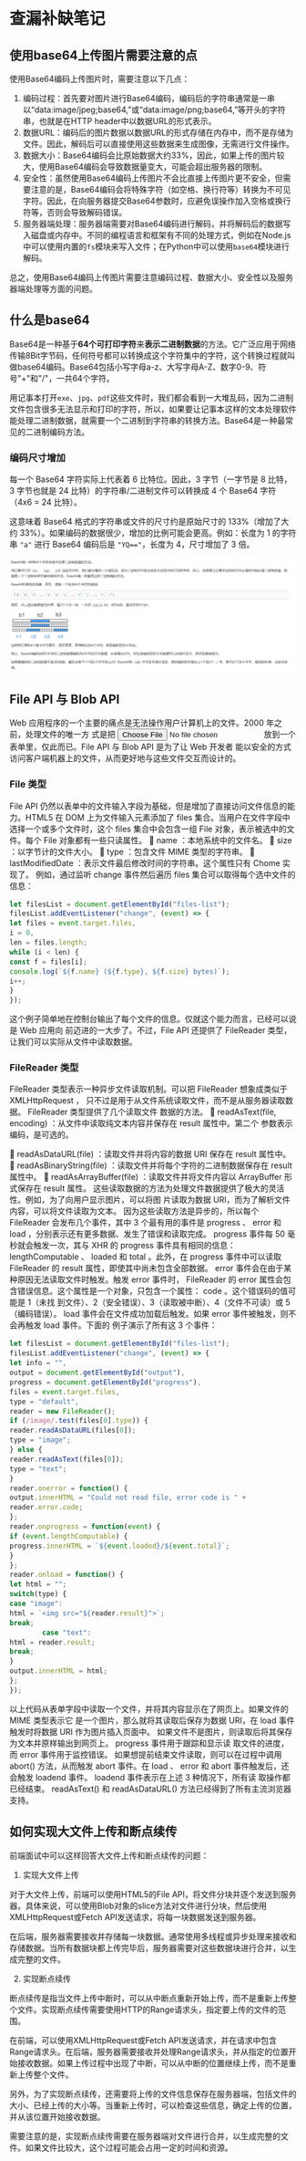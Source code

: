 # 查漏补缺笔记

## 使用base64上传图片需要注意的点

使用Base64编码上传图片时，需要注意以下几点：

1. 编码过程：首先要对图片进行Base64编码，编码后的字符串通常是一串以“data:image/jpeg;base64,”或“data:image/png;base64,”等开头的字符串，也就是在HTTP header中以数据URL的形式表示。
2. 数据URL：编码后的图片数据以数据URL的形式存储在内存中，而不是存储为文件。因此，解码后可以直接使用这些数据来生成图像，无需进行文件操作。
3. 数据大小：Base64编码会比原始数据大约33%，因此，如果上传的图片较大，使用Base64编码会导致数据量变大，可能会超出服务器的限制。
4. 安全性：虽然使用Base64编码上传图片不会比直接上传图片更不安全，但需要注意的是，Base64编码会将特殊字符（如空格、换行符等）转换为不可见字符。因此，在向服务器提交Base64参数时，应避免误操作加入空格或换行符等，否则会导致解码错误。
5. 服务器端处理：服务器端需要对Base64编码进行解码，并将解码后的数据写入磁盘或内存中。不同的编程语言和框架有不同的处理方式，例如在Node.js中可以使用内置的`fs`模块来写入文件；在Python中可以使用`base64`模块进行解码。

总之，使用Base64编码上传图片需要注意编码过程、数据大小、安全性以及服务器端处理等方面的问题。

## 什么是base64

Base64是一种基于**64个可打印字符**来**表示二进制数据**的方法。它广泛应用于网络传输8Bit字节码，任何符号都可以转换成这个字符集中的字符，这个转换过程就叫做base64编码。Base64包括小写字母a-z、大写字母A-Z、数字0-9、符号"+"和"/"，一共64个字符。

用记事本打开`exe`、`jpg`、`pdf`这些文件时，我们都会看到一大堆乱码，因为二进制文件包含很多无法显示和打印的字符，所以，如果要让记事本这样的文本处理软件能处理二进制数据，就需要一个二进制到字符串的转换方法。Base64是一种最常见的二进制编码方法。

### 编码尺寸增加

每一个 Base64 字符实际上代表着 6 比特位。因此，3 字节（一字节是 8 比特，3 字节也就是 24 比特）的字符串/二进制文件可以转换成 4 个 Base64 字符（4x6 = 24 比特）。

这意味着 Base64 格式的字符串或文件的尺寸约是原始尺寸的 133%（增加了大约 33%）。如果编码的数据很少，增加的比例可能会更高。例如：长度为 1 的字符串 `"a"` 进行 Base64 编码后是 `"YQ=="`，长度为 4，尺寸增加了 3 倍。

![](查漏补缺笔记/01.png)

## File API 与 Blob API

Web 应用程序的一个主要的痛点是无法操作用户计算机上的文件。2000 年之前，处理文件的唯一方
式是把 <input type="file"> 放到一个表单里，仅此而已。File API 与 Blob API 是为了让 Web 开发者
能以安全的方式访问客户端机器上的文件，从而更好地与这些文件交互而设计的。

### File 类型

File API 仍然以表单中的文件输入字段为基础，但是增加了直接访问文件信息的能力。HTML5 在
DOM 上为文件输入元素添加了 files 集合。当用户在文件字段中选择一个或多个文件时，这个 files
集合中会包含一组 File 对象，表示被选中的文件。每个 File 对象都有一些只读属性。
 name ：本地系统中的文件名。
 size ：以字节计的文件大小。
 type ：包含文件 MIME 类型的字符串。
 lastModifiedDate ：表示文件最后修改时间的字符串。这个属性只有 Chome 实现了。
例如，通过监听 change 事件然后遍历 files 集合可以取得每个选中文件的信息：

~~~javascript
let filesList = document.getElementById("files-list");
filesList.addEventListener("change", (event) => {
let files = event.target.files,
i = 0,
len = files.length;
while (i < len) {
const f = files[i];
console.log(`${f.name} (${f.type}, ${f.size} bytes)`);
i++;
}
});
~~~

这个例子简单地在控制台输出了每个文件的信息。仅就这个能力而言，已经可以说是 Web 应用向
前迈进的一大步了。不过，File API 还提供了 FileReader 类型，让我们可以实际从文件中读取数据。

### FileReader 类型

FileReader 类型表示一种异步文件读取机制。可以把 FileReader 想象成类似于 XMLHttpRequest ，
只不过是用于从文件系统读取文件，而不是从服务器读取数据。 FileReader 类型提供了几个读取文件
数据的方法。
 readAsText(file, encoding) ：从文件中读取纯文本内容并保存在 result 属性中。第二个
参数表示编码，是可选的。

 readAsDataURL(file) ：读取文件并将内容的数据 URI 保存在 result 属性中。
 readAsBinaryString(file) ：读取文件并将每个字符的二进制数据保存在 result 属性中。
 readAsArrayBuffer(file) ：读取文件并将文件内容以 ArrayBuffer 形式保存在 result 属性。
这些读取数据的方法为处理文件数据提供了极大的灵活性。例如，为了向用户显示图片，可以将图
片读取为数据 URI，而为了解析文件内容，可以将文件读取为文本。
因为这些读取方法是异步的，所以每个 FileReader 会发布几个事件，其中 3 个最有用的事件是
progress 、 error 和 load ，分别表示还有更多数据、发生了错误和读取完成。
progress 事件每 50 毫秒就会触发一次，其与 XHR 的 progress 事件具有相同的信息：
lengthComputable 、 loaded 和 total 。此外，在 progress 事件中可以读取 FileReader 的 result
属性，即使其中尚未包含全部数据。
error 事件会在由于某种原因无法读取文件时触发。触发 error 事件时， FileReader 的 error
属性会包含错误信息。这个属性是一个对象，只包含一个属性： code 。这个错误码的值可能是 1（未找
到文件）、2（安全错误）、3（读取被中断）、4（文件不可读）或 5（编码错误）。
load 事件会在文件成功加载后触发。如果 error 事件被触发，则不会再触发 load 事件。下面的
例子演示了所有这 3 个事件：

~~~javascript
let filesList = document.getElementById("files-list");
filesList.addEventListener("change", (event) => {
let info = "",
output = document.getElementById("output"),
progress = document.getElementById("progress"),
files = event.target.files,
type = "default",
reader = new FileReader();
if (/image/.test(files[0].type)) {
reader.readAsDataURL(files[0]);
type = "image";
} else {
reader.readAsText(files[0]);
type = "text";
}
reader.onerror = function() {
output.innerHTML = "Could not read file, error code is " +
reader.error.code;
};
reader.onprogress = function(event) {
if (event.lengthComputable) {
progress.innerHTML = `${event.loaded}/${event.total}`;
}
};
reader.onload = function() {
let html = "";
switch(type) {
case "image":
html = `<img src="${reader.result}">`;
break;
        case "text":
html = reader.result;
break;
}
output.innerHTML = html;
};
});
~~~

以上代码从表单字段中读取一个文件，并将其内容显示在了网页上。如果文件的 MIME 类型表示它
是一个图片，那么就将其读取后保存为数据 URI，在 load 事件触发时将数据 URI 作为图片插入页面中。
如果文件不是图片，则读取后将其保存为文本并原样输出到网页上。 progress 事件用于跟踪和显示读
取文件的进度，而 error 事件用于监控错误。
如果想提前结束文件读取，则可以在过程中调用 abort() 方法，从而触发 abort 事件。在 load 、
error 和 abort 事件触发后，还会触发 loadend 事件。 loadend 事件表示在上述 3 种情况下，所有读
取操作都已经结束。 readAsText() 和 readAsDataURL() 方法已经得到了所有主流浏览器支持。

## 如何实现大文件上传和断点续传

前端面试中可以这样回答大文件上传和断点续传的问题：

1. 实现大文件上传

对于大文件上传，前端可以使用HTML5的File API，将文件分块并逐个发送到服务器。具体来说，可以使用Blob对象的slice方法对文件进行分块，然后使用XMLHttpRequest或Fetch API发送请求，将每一块数据发送到服务器。

在后端，服务器需要接收并存储每一块数据。通常使用多线程或异步处理来接收和存储数据。当所有数据块都上传完毕后，服务器需要对这些数据块进行合并，以生成完整的文件。

2. 实现断点续传

断点续传是指当文件上传中断时，可以从中断点重新开始上传，而不是重新上传整个文件。实现断点续传需要使用HTTP的Range请求头，指定要上传的文件的范围。

在前端，可以使用XMLHttpRequest或Fetch API发送请求，并在请求中包含Range请求头。在后端，服务器需要接收并处理Range请求头，并从指定的位置开始接收数据。如果上传过程中出现了中断，可以从中断的位置继续上传，而不是重新上传整个文件。

另外，为了实现断点续传，还需要将上传的文件信息保存在服务器端，包括文件的大小、已经上传的大小等。当重新上传时，可以检查这些信息，确定上传的位置，并从该位置开始接收数据。

需要注意的是，实现断点续传需要在服务器端对文件进行合并，以生成完整的文件。如果文件比较大，这个过程可能会占用一定的时间和资源。